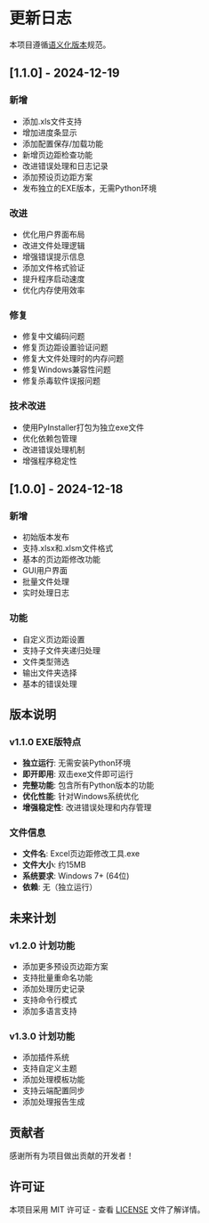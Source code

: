 # 更新日志

本项目遵循[语义化版本](https://semver.org/lang/zh-CN/)规范。

## [1.1.0] - 2024-12-19

### 新增
- 添加.xls文件支持
- 增加进度条显示
- 添加配置保存/加载功能
- 新增页边距检查功能
- 改进错误处理和日志记录
- 添加预设页边距方案
- 发布独立的EXE版本，无需Python环境

### 改进
- 优化用户界面布局
- 改进文件处理逻辑
- 增强错误提示信息
- 添加文件格式验证
- 提升程序启动速度
- 优化内存使用效率

### 修复
- 修复中文编码问题
- 修复页边距设置验证问题
- 修复大文件处理时的内存问题
- 修复Windows兼容性问题
- 修复杀毒软件误报问题

### 技术改进
- 使用PyInstaller打包为独立exe文件
- 优化依赖包管理
- 改进错误处理机制
- 增强程序稳定性

## [1.0.0] - 2024-12-18

### 新增
- 初始版本发布
- 支持.xlsx和.xlsm文件格式
- 基本的页边距修改功能
- GUI用户界面
- 批量文件处理
- 实时处理日志

### 功能
- 自定义页边距设置
- 支持子文件夹递归处理
- 文件类型筛选
- 输出文件夹选择
- 基本的错误处理

## 版本说明

### v1.1.0 EXE版特点
- **独立运行**: 无需安装Python环境
- **即开即用**: 双击exe文件即可运行
- **完整功能**: 包含所有Python版本的功能
- **优化性能**: 针对Windows系统优化
- **增强稳定性**: 改进错误处理和内存管理

### 文件信息
- **文件名**: Excel页边距修改工具.exe
- **文件大小**: 约15MB
- **系统要求**: Windows 7+ (64位)
- **依赖**: 无（独立运行）

## 未来计划

### v1.2.0 计划功能
- 添加更多预设页边距方案
- 支持批量重命名功能
- 添加处理历史记录
- 支持命令行模式
- 添加多语言支持

### v1.3.0 计划功能
- 添加插件系统
- 支持自定义主题
- 添加处理模板功能
- 支持云端配置同步
- 添加处理报告生成

## 贡献者

感谢所有为项目做出贡献的开发者！

## 许可证

本项目采用 MIT 许可证 - 查看 [LICENSE](LICENSE) 文件了解详情。
